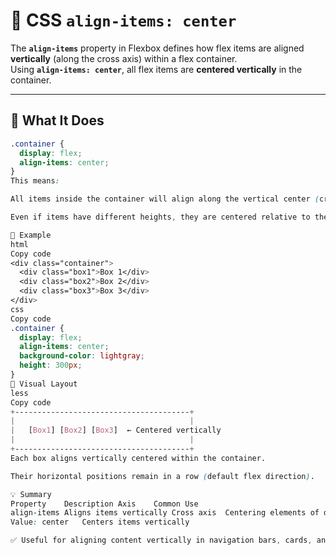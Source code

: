 # 🎯 CSS `align-items: center`

The **`align-items`** property in Flexbox defines how flex items are aligned **vertically** (along the cross axis) within a flex container.  
Using **`align-items: center`**, all flex items are **centered vertically** in the container.

---

## 🧠 What It Does
```css
.container {
  display: flex;
  align-items: center;
}
This means:

All items inside the container will align along the vertical center (cross axis).

Even if items have different heights, they are centered relative to the container’s height.

🧩 Example
html
Copy code
<div class="container">
  <div class="box1">Box 1</div>
  <div class="box2">Box 2</div>
  <div class="box3">Box 3</div>
</div>
css
Copy code
.container {
  display: flex;
  align-items: center;
  background-color: lightgray;
  height: 300px;
}
🎨 Visual Layout
less
Copy code
+---------------------------------------+
|                                       |
|   [Box1] [Box2] [Box3]  ← Centered vertically
|                                       |
+---------------------------------------+
Each box aligns vertically centered within the container.

Their horizontal positions remain in a row (default flex direction).

💡 Summary
Property	Description	Axis	Common Use
align-items	Aligns items vertically	Cross axis	Centering elements of different heights
Value: center	Centers items vertically		

✅ Useful for aligning content vertically in navigation bars, cards, and layouts with mixed-height items.